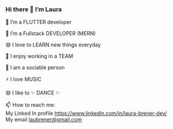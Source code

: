 ### Hi there 👋 I’m Laura

🌱 I’m a FLUTTER developer

🔭 I’m a Fullstack DEVELOPER (MERN)

😄 I love to LEARN new things everyday

👯 I enjoy working in a TEAM

💬 I am a sociable person

⚡ I love MUSIC

😄 I like to ✨ DANCE ✨


📫 How to reach me: 
<br>My Linked In profile https://www.linkedin.com/in/laura-brener-dev/ </br>
My email laubrener@gmail.com



